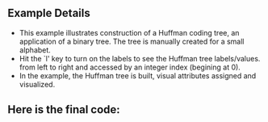 ## Example Details

-   This example illustrates construction of a Huffman coding tree, an application of a binary tree. The tree is manually created for a small alphabet.
-   Hit the \`l' key to turn on the labels to see the Huffman tree labels/values. from left to right and accessed by an integer index (begining at 0).
-   In the example, the Huffman tree is built, visual attributes assigned and visualized.

## Here is the final code:

[](./testing/java/bintree.java.html)
